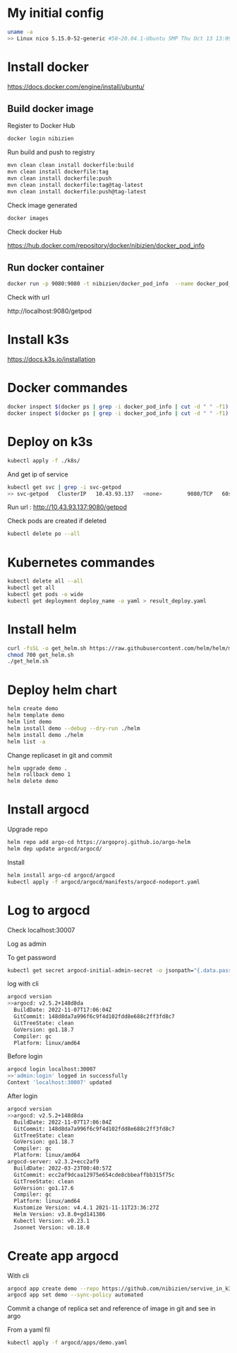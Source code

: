 # My initial config

```bash
uname -a
>> Linux nico 5.15.0-52-generic #58~20.04.1-Ubuntu SMP Thu Oct 13 13:09:46 UTC 2022 x86_64 x86_64 x86_64 GNU/Linux

```

# Install docker

https://docs.docker.com/engine/install/ubuntu/

## Build docker image

Register to Docker Hub

```bash
docker login nibizien
```
Run build and push to registry

```bash
mvn clean clean install dockerfile:build
mvn clean install dockerfile:tag
mvn clean install dockerfile:push
mvn clean install dockerfile:tag@tag-latest
mvn clean install dockerfile:push@tag-latest
```

Check image generated

```bash
docker images
```
Check docker Hub

https://hub.docker.com/repository/docker/nibizien/docker_pod_info


## Run docker container

```bash
docker run -p 9080:9080 -t nibizien/docker_pod_info  --name docker_pod_info
```
Check with url

http://localhost:9080/getpod

# Install k3s

https://docs.k3s.io/installation

# Docker commandes

```bash
docker inspect $(docker ps | grep -i docker_pod_info | cut -d " " -f1) | grep -i IPAddress
docker inspect $(docker ps | grep -i docker_pod_info | cut -d " " -f1) | grep -i hostname
```

# Deploy on k3s

```bash
kubectl apply -f ./k8s/
```

And get ip of service

```bash
kubectl get svc | grep -i svc-getpod
>> svc-getpod   ClusterIP   10.43.93.137   <none>        9080/TCP   60s
```

Run url : http://10.43.93.137:9080/getpod

Check pods are created if deleted

```bash
kubectl delete po --all
```


# Kubernetes commandes

```bash
kubectl delete all --all
kubectl get all
kubectl get pods -o wide
kubectl get deployment deploy_name -o yaml > result_deploy.yaml
```

# Install helm

```bash
curl -fsSL -o get_helm.sh https://raw.githubusercontent.com/helm/helm/main/scripts/get-helm-3
chmod 700 get_helm.sh
./get_helm.sh
```

# Deploy helm chart

```bash
helm create demo
helm template demo
helm lint demo
helm install demo --debug --dry-run ./helm
helm install demo ./helm
helm list -a
```

Change replicaset in git and commit

```bash
helm upgrade demo .
helm rollback demo 1
helm delete demo
```

# Install argocd

Upgrade repo
```bash
helm repo add argo-cd https://argoproj.github.io/argo-helm
helm dep update argocd/argocd/
```
Install
```bash
helm install argo-cd argocd/argocd
kubectl apply -f argocd/argocd/manifests/argocd-nodeport.yaml
```

# Log to argocd
Check
localhost:30007

Log as admin

To get password
```bash
kubectl get secret argocd-initial-admin-secret -o jsonpath="{.data.password}" | base64 -d
```

log with cli
```bash
argocd version
>>argocd: v2.5.2+148d8da
  BuildDate: 2022-11-07T17:06:04Z
  GitCommit: 148d8da7a996f6c9f4d102fdd8e688c2ff3fd8c7
  GitTreeState: clean
  GoVersion: go1.18.7
  Compiler: gc
  Platform: linux/amd64
```

Before login
```bash
argocd login localhost:30007
>>'admin:login' logged in successfully
Context 'localhost:30007' updated
```
After login
```bash
argocd version
>>argocd: v2.5.2+148d8da
  BuildDate: 2022-11-07T17:06:04Z
  GitCommit: 148d8da7a996f6c9f4d102fdd8e688c2ff3fd8c7
  GitTreeState: clean
  GoVersion: go1.18.7
  Compiler: gc
  Platform: linux/amd64
argocd-server: v2.3.2+ecc2af9
  BuildDate: 2022-03-23T00:40:57Z
  GitCommit: ecc2af9dcaa12975e654cde8cbbeaffbb315f75c
  GitTreeState: clean
  GoVersion: go1.17.6
  Compiler: gc
  Platform: linux/amd64
  Kustomize Version: v4.4.1 2021-11-11T23:36:27Z
  Helm Version: v3.8.0+gd141386
  Kubectl Version: v0.23.1
  Jsonnet Version: v0.18.0
```


# Create app argocd

With cli 

```bash
argocd app create demo --repo https://github.com/nibizien/servive_in_k3s.git --path helm --dest-namespace default --dest-server https://kubernetes.default.svc
argocd app set demo --sync-policy automated
```

Commit a change of replica set and reference of image in git and see in argo

From a yaml fil

```bash
kubectl apply -f argocd/apps/demo.yaml
```
